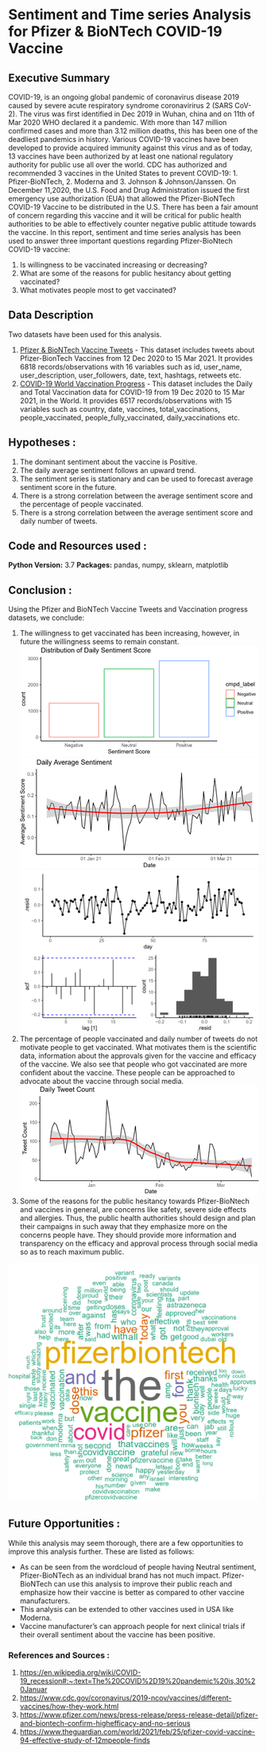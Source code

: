 # Sentiment and Time series Analysis for Pfizer &amp; BioNTech COVID-19 Vaccine

## Executive Summary
COVID-19, is an ongoing global pandemic of coronavirus disease 2019 caused by severe acute respiratory syndrome coronavirirus 2 (SARS CoV-2). The virus was first identified in Dec 2019 in Wuhan, china and on 11th of Mar 2020 WHO declared it a pandemic. With more than 147 million confirmed cases and more than 3.12 million deaths, this has been one of the deadliest pandemics in history. Various COVID-19 vaccines have been developed to provide acquired immunity against this virus and as of today, 13 vaccines have been authorized by at least one national regulatory authority for public use all over the world. CDC has authorized and recommended 3 vaccines in the United States to prevent COVID-19: 1. Pfizer-BioNTech, 2. Moderna and 3. Johnson & Johnson/Janssen.
On December 11,2020, the U.S. Food and Drug Administration issued the first emergency use authorization (EUA) that allowed the Pfizer-BioNTech COVID-19 Vaccine to be distributed in the U.S. There has been a fair amount of concern regarding this vaccine and it will be critical for public health authorities to be able to effectively counter negative public attitude towards the vaccine.
In this report, sentiment and time series analysis has been used to answer three important questions regarding Pfizer-BioNtech COVID-19 vaccine:
1. Is willingness to be vaccinated increasing or decreasing?
2. What are some of the reasons for public hesitancy about getting vaccinated?
3. What motivates people most to get vaccinated?

## Data Description 
Two datasets have been used for this analysis.
1. [Pfizer & BioNTech Vaccine Tweets](https://www.kaggle.com/gpreda/pfizer-vaccine-tweets) - This dataset includes tweets about Pfizer-BionTech Vaccines from 12 Dec 2020 to 15 Mar 2021. It provides 6818 records/observations with 16 variables such as id, user_name, user_description, user_followers, date, text, hashtags, retweets etc.
2. [COVID-19 World Vaccination Progress](https://www.kaggle.com/gpreda/covid-world-vaccination-progress/code?datasetId=1093816&language=R) - This dataset includes the Daily and Total Vaccination data for COVID-19 from 19 Dec 2020 to 15 Mar 2021, in the World. It provides 6517 records/observations with 15 variables such as country, date, vaccines, total_vaccinations, people_vaccinated, people_fully_vaccinated, daily_vaccinations etc.

## Hypotheses :
1. The dominant sentiment about the vaccine is Positive.
2. The daily average sentiment follows an upward trend.
3. The sentiment series is stationary and can be used to forecast average sentiment score in the future.
4. There is a strong correlation between the average sentiment score and the percentage of people vaccinated.
5. There is a strong correlation between the average sentiment score and daily number of tweets.

## Code and Resources used : 
**Python Version:** 3.7
**Packages:** pandas, numpy, sklearn, matplotlib

## Conclusion :
Using the Pfizer and BioNTech Vaccine Tweets and Vaccination progress datasets, we conclude:
1. The willingness to get vaccinated has been increasing, however, in future the willingness seems to remain constant.
![Hypothesis 1](https://github.com/AabhaD/Sentiment-and-Time-Series-Analysis/blob/main/images/Hypothesis%201.png)
![Hypothesis 2](https://github.com/AabhaD/Sentiment-and-Time-Series-Analysis/blob/main/images/Hypothesis%202.png)
![Hypothesis 3](https://github.com/AabhaD/Sentiment-and-Time-Series-Analysis/blob/main/images/Hypothesis%203.png)
2. The percentage of people vaccinated and daily number of tweets do not motivate people to get vaccinated. What motivates them is the scientific data, information about the approvals given for the vaccine and efficacy of the vaccine. We also see that people who got vaccinated are more confident about the vaccine. These people can be approached to advocate about the vaccine through social media.
![Hypothesis 4](https://github.com/AabhaD/Sentiment-and-Time-Series-Analysis/blob/main/images/Hypothesis%204.png)
3. Some of the reasons for the public hesitancy towards Pfizer-BioNtech and vaccines in general, are concerns like safety, severe side effects and allergies. Thus, the public health authorities should design and plan their campaigns in such away that they emphasize more on the concerns people have. They should provide more information and transparency on the efficacy and approval process through social media so as to reach maximum public.

![Positive Sentiment wordcloud](https://github.com/AabhaD/Sentiment-and-Time-Series-Analysis/blob/main/images/positive%20sentiment%20tweets.png)

## Future Opportunities :
While this analysis may seem thorough, there are a few opportunities to improve this analysis further. These are listed as follows:
* As can be seen from the wordcloud of people having Neutral sentiment, Pfizer-BioNTech as an individual brand has not much impact. Pfizer-BioNTech can use this analysis to improve their public reach and emphasize how their vaccine is better as compared to other vaccine manufacturers.
* This analysis can be extended to other vaccines used in USA like Moderna.
* Vaccine manufacturer’s can approach people for next clinical trials if their overall sentiment about the vaccine has been positive.

### References and Sources :
1. https://en.wikipedia.org/wiki/COVID-19_recession#:~:text=The%20COVID%2D19%20pandemic%20is,30%20Januar
2. https://www.cdc.gov/coronavirus/2019-ncov/vaccines/different-vaccines/how-they-work.html
3. https://www.pfizer.com/news/press-release/press-release-detail/pfizer-and-biontech-confirm-highefficacy-and-no-serious
4. https://www.theguardian.com/world/2021/feb/25/pfizer-covid-vaccine-94-effective-study-of-12mpeople-finds
